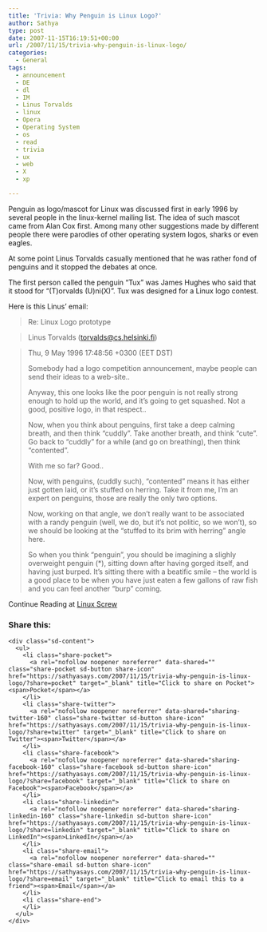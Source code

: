 ```yaml
---
title: 'Trivia: Why Penguin is Linux Logo?'
author: Sathya
type: post
date: 2007-11-15T16:19:51+00:00
url: /2007/11/15/trivia-why-penguin-is-linux-logo/
categories:
  - General
tags:
  - announcement
  - DE
  - dl
  - IM
  - Linus Torvalds
  - linux
  - Opera
  - Operating System
  - os
  - read
  - trivia
  - ux
  - web
  - X
  - xp

---
```

Penguin as logo/mascot for Linux was discussed first in early 1996 by several people in the linux-kernel mailing list. The idea of such mascot came from Alan Cox first. Among many other suggestions made by different people there were parodies of other operating system logos, sharks or even eagles.

At some point Linus Torvalds casually mentioned that he was rather fond of penguins and it stopped the debates at once.

The first person called the penguin &#8220;Tux&#8221; was James Hughes who said that it stood for &#8220;(T)orvalds (U)ni(X)&#8221;. Tux was designed for a Linux logo contest.

<!--more-->


  
Here is this Linus&#8217; email:

> Re: Linux Logo prototype
  
> Linus Torvalds (torvalds@cs.helsinki.fi)
  
> Thu, 9 May 1996 17:48:56 +0300 (EET DST)
> 
> Somebody had a logo competition announcement, maybe people can send their ideas to a web-site..
> 
> Anyway, this one looks like the poor penguin is not really strong enough to hold up the world, and it’s going to get squashed. Not a good, positive logo, in that respect..
> 
> Now, when you think about penguins, first take a deep calming breath, and then think &#8220;cuddly&#8221;. Take another breath, and think &#8220;cute&#8221;. Go back to &#8220;cuddly&#8221; for a while (and go on breathing), then think &#8220;contented&#8221;.
> 
> With me so far? Good..
> 
> Now, with penguins, (cuddly such), &#8220;contented&#8221; means it has either just gotten laid, or it’s stuffed on herring. Take it from me, I&#8217;m an expert on penguins, those are really the only two options.
> 
> Now, working on that angle, we don&#8217;t really want to be associated with a randy penguin (well, we do, but it’s not politic, so we won&#8217;t), so we should be looking at the &#8220;stuffed to its brim with herring&#8221; angle here.
> 
> So when you think &#8220;penguin&#8221;, you should be imagining a slighly overweight penguin (*), sitting down after having gorged itself, and having just burped. It’s sitting there with a beatific smile &#8211; the world is a good place to be when you have just eaten a few gallons of raw fish and you can feel another &#8220;burp&#8221; coming.

Continue Reading at [Linux Screw][1]

<div class="sharedaddy sd-sharing-enabled">
  <div class="robots-nocontent sd-block sd-social sd-social-icon-text sd-sharing">
    <h3 class="sd-title">
      Share this:
    </h3>
    
    <div class="sd-content">
      <ul>
        <li class="share-pocket">
          <a rel="nofollow noopener noreferrer" data-shared="" class="share-pocket sd-button share-icon" href="https://sathyasays.com/2007/11/15/trivia-why-penguin-is-linux-logo/?share=pocket" target="_blank" title="Click to share on Pocket"><span>Pocket</span></a>
        </li>
        <li class="share-twitter">
          <a rel="nofollow noopener noreferrer" data-shared="sharing-twitter-160" class="share-twitter sd-button share-icon" href="https://sathyasays.com/2007/11/15/trivia-why-penguin-is-linux-logo/?share=twitter" target="_blank" title="Click to share on Twitter"><span>Twitter</span></a>
        </li>
        <li class="share-facebook">
          <a rel="nofollow noopener noreferrer" data-shared="sharing-facebook-160" class="share-facebook sd-button share-icon" href="https://sathyasays.com/2007/11/15/trivia-why-penguin-is-linux-logo/?share=facebook" target="_blank" title="Click to share on Facebook"><span>Facebook</span></a>
        </li>
        <li class="share-linkedin">
          <a rel="nofollow noopener noreferrer" data-shared="sharing-linkedin-160" class="share-linkedin sd-button share-icon" href="https://sathyasays.com/2007/11/15/trivia-why-penguin-is-linux-logo/?share=linkedin" target="_blank" title="Click to share on LinkedIn"><span>LinkedIn</span></a>
        </li>
        <li class="share-email">
          <a rel="nofollow noopener noreferrer" data-shared="" class="share-email sd-button share-icon" href="https://sathyasays.com/2007/11/15/trivia-why-penguin-is-linux-logo/?share=email" target="_blank" title="Click to email this to a friend"><span>Email</span></a>
        </li>
        <li class="share-end">
        </li>
      </ul>
    </div>
  </div>
</div>

 [1]: http://www.linuxscrew.com/2007/11/14/why-penguin-is-linux-logo/